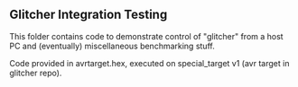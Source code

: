 ## Glitcher Integration Testing

This folder contains code to demonstrate control of "glitcher" from a host PC and (eventually) miscellaneous benchmarking stuff.

Code provided in avrtarget.hex, executed on special_target v1 (avr target in glitcher repo).

